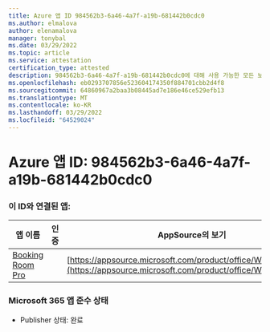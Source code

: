 ```yaml
---
title: Azure 앱 ID 984562b3-6a46-4a7f-a19b-681442b0cdc0
ms.author: elmalova
author: elenamalova
manager: tonybal
ms.date: 03/29/2022
ms.topic: article
ms.service: attestation
certification_type: attested
description: 984562b3-6a46-4a7f-a19b-681442b0cdc0에 대해 사용 가능한 모든 보안 및 규정 준수 정보입니다.
ms.openlocfilehash: eb0293707856e523604174350f884701cbb2d4f8
ms.sourcegitcommit: 64860967a2baa3b08445ad7e186e46ce529efb13
ms.translationtype: MT
ms.contentlocale: ko-KR
ms.lasthandoff: 03/29/2022
ms.locfileid: "64529024"
---
```

# <a name="azure-app-id-984562b3-6a46-4a7f-a19b-681442b0cdc0"></a>Azure 앱 ID: 984562b3-6a46-4a7f-a19b-681442b0cdc0


### <a name="apps-associated-with-this-id"></a>이 ID와 연결된 앱:
| **앱 이름** | **인증** | **AppSource의 보기** |
|--------------|---------------|-----------------------|
| [Booking Room Pro](../forward/WA200003337.md) |  | [https://appsource.microsoft.com/product/office/WA200003337](https://appsource.microsoft.com/product/office/WA200003337) |

### <a name="microsoft-365-app-compliance-status"></a>Microsoft 365 앱 준수 상태
- Publisher 상태: 완료
